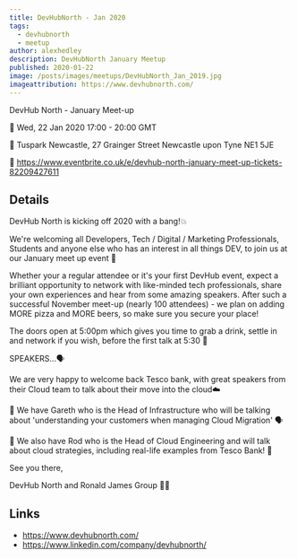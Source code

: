 ```yaml
---
title: DevHubNorth - Jan 2020
tags:
  - devhubnorth
  - meetup
author: alexhedley
description: DevHubNorth January Meetup
published: 2020-01-22
image: /posts/images/meetups/DevHubNorth_Jan_2019.jpg
imageattribution: https://www.devhubnorth.com/
---
```


<!-- # DevHubNorth - Jan 2020 -->

DevHub North - January Meet-up

📅 Wed, 22 Jan 2020 17:00 - 20:00 GMT

📍 Tuspark Newcastle, 27 Grainger Street Newcastle upon Tyne NE1 5JE

🔗 https://www.eventbrite.co.uk/e/devhub-north-january-meet-up-tickets-82209427611

## Details

DevHub North is kicking off 2020 with a bang!💥

We're welcoming all Developers, Tech / Digital / Marketing Professionals, Students and anyone else who has an interest in all things DEV, to join us at our January meet up event 💬

Whether your a regular attendee or it's your first DevHub event, expect a brilliant opportunity to network with like-minded tech professionals, share your own experiences and hear from some amazing speakers. After such a successful November meet-up (nearly 100 attendees) - we plan on adding MORE pizza and MORE beers, so make sure you secure your place!

The doors open at 5:00pm which gives you time to grab a drink, settle in and network if you wish, before the first talk at 5:30 🍻

SPEAKERS...🗣

We are very happy to welcome back Tesco bank, with great speakers from their Cloud team to talk about their move into the cloud☁️

💭 We have Gareth who is the Head of Infrastructure who will be talking about 'understanding your customers when managing Cloud Migration' 🗣

💭 We also have Rod who is the Head of Cloud Engineering and will talk about cloud strategies, including real-life examples from Tesco Bank! 🎉

See you there,

DevHub North and Ronald James Group 👋🏻

## Links

- https://www.devhubnorth.com/
- https://www.linkedin.com/company/devhubnorth/
